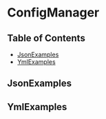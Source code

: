 # ConfigManager

## Table of Contents

 - [JsonExamples](#JsonExamples)
 - [YmlExamples](#YmlExamples)


## JsonExamples




## YmlExamples
